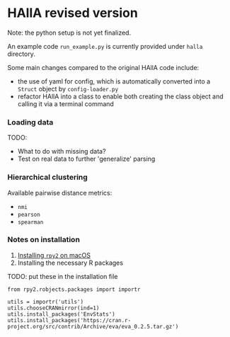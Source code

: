 # HAllA revised version

Note: the python setup is not yet finalized.

An example code `run_example.py` is currently provided under `halla` directory.

Some main changes compared to the original HAllA code include:

- the use of yaml for config, which is automatically converted into a `Struct` object by `config-loader.py`
- refactor HAllA into a class to enable both creating the class object and calling it via a terminal command

### Loading data

TODO:
- What to do with missing data?
- Test on real data to further 'generalize' parsing

### Hierarchical clustering

Available pairwise distance metrics:
- `nmi`
- `pearson`
- `spearman`

### Notes on installation

1. [Installing `rpy2` on macOS](https://stackoverflow.com/questions/52361732/installing-rpy2-on-macos)
2. Installing the necessary R packages

TODO: put these in the installation file

```
from rpy2.robjects.packages import importr

utils = importr('utils')
utils.chooseCRANmirror(ind=1)
utils.install_packages('EnvStats')
utils.install_packages('https://cran.r-project.org/src/contrib/Archive/eva/eva_0.2.5.tar.gz')
```